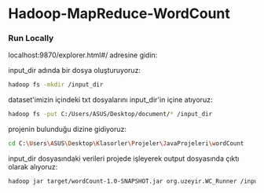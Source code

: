 # Hadoop-MapReduce-WordCount


### Run Locally

localhost:9870/explorer.html#/ adresine gidin:

input_dir adında bir dosya oluşturuyoruz:

```bash
hadoop fs -mkdir /input_dir
```

dataset'imizin içindeki txt dosyalarını input_dir'in içine atıyoruz:

```bash
hadoop fs -put C:/Users/ASUS/Desktop/document/* /input_dir
```

projenin bulunduğu dizine gidiyoruz:

```bash
cd C:\Users\ASUS\Desktop\Klasorler\Projeler\JavaProjeleri\wordCount
```

input_dir dosyasındaki verileri projede işleyerek output dosyasında çıktı olarak alıyoruz:

```bash
hadoop jar target/wordCount-1.0-SNAPSHOT.jar org.uzeyir.WC_Runner /input_dir /output
```
